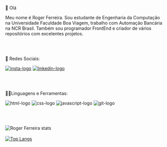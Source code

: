 🚀  Olá

Meu nome é Roger Ferreira. Sou estudante de Engenharia da Computação na Universidade Faculdade Boa Viagem, trabalho com Automação Bancária na NCR Brasil. Também sou programador FrontEnd e criador de vários repositórios com excelentes projetos.

<br>
<br>

📱 Redes Sociais:


<a href="https://www.instagram.com/rogerferreirar6/"> <img src="https://img.shields.io/badge/Instagram-E4405F?style=for-the-badge&logo=instagram&logoColor=white" alt="insta-logo"/></a>            <a href="https://www.linkedin.com/in/rogerbferreira/"> <img src="https://img.shields.io/badge/LinkedIn-0077B5?style=for-the-badge&logo=linkedin&logoColor=white" alt="linkedin-logo" /></a>

<br>
<br>

👨‍💻Linguagens e Ferramentas: 


<img src="https://img.shields.io/badge/HTML5-E34F26?style=for-the-badge&logo=html5&logoColor=white" alt="html-logo"/>       <img src="https://img.shields.io/badge/CSS-239120?&style=for-the-badge&logo=css3&logoColor=white" alt="css-logo"/>              <img src="https://img.shields.io/badge/JavaScript-323330?style=for-the-badge&logo=javascript&logoColor=F7DF1E"  alt="javascript-logo"/>                   <img src="https://img.shields.io/badge/GIT-E44C30?style=for-the-badge&logo=git&logoColor=white" alt="git-logo"/>

<br>
<br>

![Roger Ferreira stats](https://github-readme-stats.vercel.app/api?username=rogerferreiradev&show_icons=true&theme=radical)
<br>
<br>
[![Top Langs](https://github-readme-stats.vercel.app/api/top-langs/?username=rogerferreiradev&layout=compact)](https://github.com/anuraghazra/github-readme-stats)


